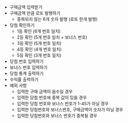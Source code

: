 - 구매금액 입력받기
- 구매금액 만큼 로또 발행하기
    - 중복되지 않는 6개 숫자 발행 (로또 한개 발행)
- 당첨 확인하기
    - 1등 확인 (6개 번호 일치)
    - 2등 확인 (5개 번호 일치 + 보너스 번호)
    - 3등 확인 (5개 번호 일치)
    - 4등 확인 (4개 번호 일치)
    - 5등 확인 (3개 번호 일치)
- 당첨 번호 입력하기
- 보너스 번호 입력하기
- 당첨 통계 출력하기
- 수익률 출력하기
- 예외 사항
    - 입력한 구매 금액이 음수일 경우
    - 입력한 당첨 번호에 중복 값이 있을 경우
    - 입력한 당첨 번호와 보너스 번호가 1-45가 아닐 경우
    - 입력한 당첨번호와 보너스번호, 구매금액이 숫자가 아닐 경우
    - 입력한 당첨번호와 보너스 번호가 중복될 경우